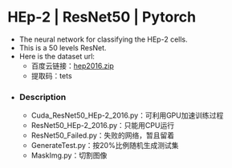 HEp-2 | ResNet50 | Pytorch
====
* The neural network for classifying the HEp-2 cells.<br>
* This is a 50 levels ResNet.
* Here is the dataset url:
    * 百度云链接：[hep2016.zip](https://pan.baidu.com/s/1X4EQQJKJbwi4CXH_wd7XpA "https://pan.baidu.com/s/1X4EQQJKJbwi4CXH_wd7XpA")
    * 提取码：tets
* ### **Description**
   * Cuda_ResNet50_HEp-2_2016.py：可利用GPU加速训练过程
   * ResNet50_HEp-2_2016.py：只能用CPU运行
   * ResNet50_Failed.py：失败的网络，暂且留着
   * GenerateTest.py：按20%比例随机生成测试集
   * MaskImg.py：切割图像
